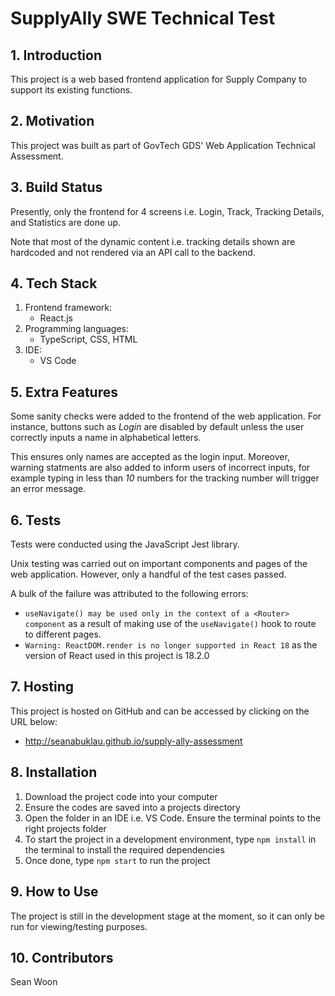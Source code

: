 # **SupplyAlly SWE Technical Test**
## 1. **Introduction**
This project is a web based frontend application for Supply Company to support its existing functions. 
## 2. **Motivation**
This project was built as part of GovTech GDS' Web Application Technical Assessment.
## 3. **Build Status**
Presently, only the frontend for 4 screens i.e. Login, Track, Tracking Details, and Statistics are done up.  

Note that most of the dynamic content i.e. tracking details shown are hardcoded and not rendered via an API call to the backend. 
## 4. **Tech Stack**
1. Frontend framework: 
    - React.js
2. Programming languages: 
    - TypeScript, CSS, HTML
3. IDE: 
   - VS Code 
## 5. **Extra Features**
Some sanity checks were added to the frontend of the web application. For instance, buttons such as *Login* are disabled by default unless the user correctly inputs a name in alphabetical letters.  

This ensures only names are accepted as the login input. Moreover, warning statments are also added to inform users of incorrect inputs, for example typing in less than *10* numbers for the tracking number will trigger an error message. 
## 6. **Tests**
Tests were conducted using the JavaScript Jest library.  

Unix testing was carried out on important components and pages of the web application. However, only a handful of the test cases passed.  

A bulk of the failure was attributed to the following errors:  
-  ```useNavigate() may be used only in the context of a <Router> component``` as a result of making use of the ```useNavigate()``` hook to route to different pages.  
-  ```Warning: ReactDOM.render is no longer supported in React 18``` as the version of React used in this project is 18.2.0

## 7. **Hosting**
This project is hosted on GitHub and can be accessed by clicking on the URL below:  
-  http://seanabuklau.github.io/supply-ally-assessment
## 8. **Installation**
1. Download the project code into your computer
2. Ensure the codes are saved into a projects directory
3. Open the folder in an IDE i.e. VS Code. Ensure the terminal points to the right projects folder
4. To start the project in a development environment, type ```npm install``` in the terminal to install the required dependencies
5. Once done, type ```npm start``` to run the project
## 9. **How to Use**
The project is still in the development stage at the moment, so it can only be run for viewing/testing purposes.   
## 10. **Contributors**
Sean Woon